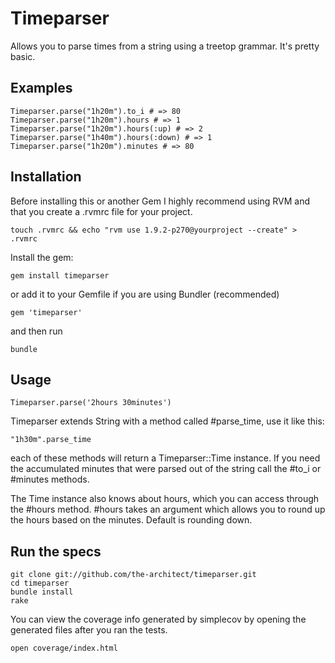 Timeparser
==========

Allows you to parse times from a string using a treetop grammar. It's pretty basic.

Examples
--------

    Timeparser.parse("1h20m").to_i # => 80
    Timeparser.parse("1h20m").hours # => 1
    Timeparser.parse("1h20m").hours(:up) # => 2
    Timeparser.parse("1h40m").hours(:down) # => 1
    Timeparser.parse("1h20m").minutes # => 80

Installation
------------

Before installing this or another Gem I highly recommend using RVM and that you create a .rvmrc file for your project.

    touch .rvmrc && echo "rvm use 1.9.2-p270@yourproject --create" > .rvmrc

Install the gem:

    gem install timeparser

or add it to your Gemfile if you are using Bundler (recommended)

    gem 'timeparser'

and then run

    bundle


Usage
-----

    Timeparser.parse('2hours 30minutes')

Timeparser extends String with a method called #parse_time, use it like this:

    "1h30m".parse_time

each of these methods will return a Timeparser::Time instance. If you need the accumulated minutes that were parsed out of the string call the #to_i or #minutes methods.

The Time instance also knows about hours, which you can access through the #hours method. #hours takes an argument which allows you to round up the hours based on the minutes. Default is rounding down.


Run the specs
-------------

    git clone git://github.com/the-architect/timeparser.git
    cd timeparser
    bundle install
    rake

You can view the coverage info generated by simplecov by opening the generated files after you ran the tests.

    open coverage/index.html


